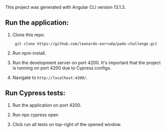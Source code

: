This project was generated with Angular CLI version 13.1.3.

## Run the application:
1. Clone this repo.

        git clone https://github.com/leonardo-earruda/pado-challenge.git

2. Run npm-install.

3. Run the development server on port 4200. It's important that the project is running on port 4200 due to Cypress configs.

4. Navigate to `http://localhost:4200/`.

## Run Cypress tests:

1. Run the application on port 4200.

2. Run npx cypress open

3. Click run all tests on top-right of the opened window.

